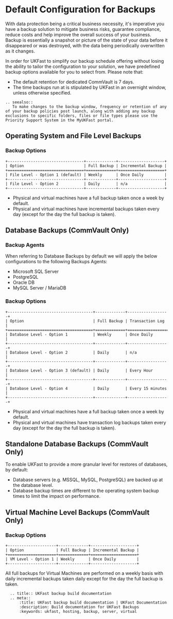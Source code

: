 # Default Configuration for Backups

With data protection being a critical business necessity, it's imperative you have a backup solution to mitigate business risks, guarantee compliance, reduce costs and help improve the overall success of your business. Backup is essentially a snapshot or picture of the state of your data before it disappeared or was destroyed, with the data being periodically overwritten as it changes.  

In order for UKFast to simplify our backup schedule offering without losing the ability to tailor the configuration to your solution, we have predefined backup options available for you to select from. Please note that: 
- The default retention for dedicated CommVault is 7 days.
- The time backups run at is stipulated by UKFast in an overnight window, unless otherwise specified.
```eval_rst
.. seealso::
   To make changes to the backup window, frequency or retention of any of your backup policies post launch, along with adding any backup exclusions to specific folders, files or file types please use the Priority Support System in the MyUKFast portal.
```
## Operating System and File Level Backups

### Backup Options
```eval_rst
+---------------------------------+-------------+--------------------+
| Option                          | Full Backup | Incremental Backup |
+=================================+=============+====================+
| File Level - Option 1 (default) | Weekly      | Once Daily         |
+---------------------------------+-------------+--------------------+
| File Level - Option 2           | Daily       | n/a                |
+---------------------------------+-------------+--------------------+
```
- Physical and virtual machines have a full backup taken once a week by default.
- Physical and virtual machines have incremental backups taken every day (except for the day the full backup is taken).

## Database Backups (CommVault Only)

### Backup Agents

When referring to Database Backups by default we will apply the below configurations to the following Backups Agents:  
-	Microsoft SQL Server
-	PostgreSQL
-	Oracle DB 
-	MySQL Server / MariaDB

### Backup Options
```eval_rst
+-------------------------------------+-------------+------------------+
| Option                              | Full Backup | Transaction Log  |
+=====================================+=============+==================+
| Database Level - Option 1           | Weekly      | Once Daily       |
+-------------------------------------+-------------+------------------+
| Database Level - Option 2           | Daily       | n/a              |
+-------------------------------------+-------------+------------------+
| Database Level - Option 3 (default) | Daily       | Every Hour       |
+-------------------------------------+-------------+------------------+
| Database Level - Option 4           | Daily       | Every 15 minutes |
+-------------------------------------+-------------+------------------+
```
-	Physical and virtual machines have a full backup taken once a week by default.
-	Physical and virtual machines have transaction log backups taken every day (except for the day the full backup is taken).

## Standalone Database Backups (CommVault Only)

To enable UKFast to provide a more granular level for restores of databases, by default: 
-	Database servers (e.g. MSSQL, MySQL, PostgreSQL) are backed up at the database level.
-	Database backup times are different to the operating system backup times to limit the impact on performance.

## Virtual Machine Level Backups (CommVault Only)

### Backup Options
```eval_rst
+---------------------+-------------+--------------------+
| Option              | Full Backup | Incremental Backup |
+=====================+=============+====================+
| VM Level - Option 1 | Weekly      | Once Daily         |
+---------------------+-------------+--------------------+
```
All full backups for Virtual Machines are performed on a weekly basis with daily incremental backups taken daily except for the day the full backup is taken.

```eval_rst
  .. title:: UKFast backup build documentation
  .. meta::
      :title: UKFast backup build documentation | UKFast Documentation
      :description: Build documentation for UKFast Backups
      :keywords: ukfast, hosting, backup, server, virtual

